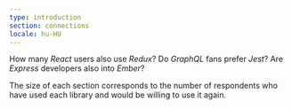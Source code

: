 ```yaml
---
type: introduction
section: connections
locale: hu-HU
---
```

How many *React* users also use *Redux*? Do *GraphQL* fans prefer *Jest*? 
Are *Express* developers also into *Ember*?

The size of each section corresponds to the number of respondents who have used each library
and would be willing to use it again.
